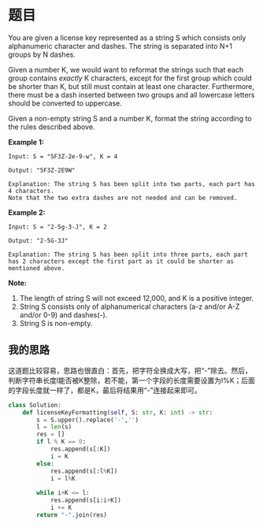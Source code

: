 # 题目

You are given a license key represented as a string S which consists only alphanumeric character and dashes. The string is separated into N+1 groups by N dashes.

Given a number K, we would want to reformat the strings such that each group contains *exactly* K characters, except for the first group which could be shorter than K, but still must contain at least one character. Furthermore, there must be a dash inserted between two groups and all lowercase letters should be converted to uppercase.

Given a non-empty string S and a number K, format the string according to the rules described above.

**Example 1:**

```
Input: S = "5F3Z-2e-9-w", K = 4

Output: "5F3Z-2E9W"

Explanation: The string S has been split into two parts, each part has 4 characters.
Note that the two extra dashes are not needed and can be removed.
```



**Example 2:**

```
Input: S = "2-5g-3-J", K = 2

Output: "2-5G-3J"

Explanation: The string S has been split into three parts, each part has 2 characters except the first part as it could be shorter as mentioned above.
```



**Note:**

1. The length of string S will not exceed 12,000, and K is a positive integer.
2. String S consists only of alphanumerical characters (a-z and/or A-Z and/or 0-9) and dashes(-).
3. String S is non-empty.

## 我的思路

这道题比较容易，思路也很直白：首先，把字符全换成大写，把“-”除去。然后，判断字符串长度l能否被K整除，若不能，第一个字段的长度需要设置为l%K；后面的字段长度就一样了，都是K，最后将结果用“-”连接起来即可。

```python
class Solution:
    def licenseKeyFormatting(self, S: str, K: int) -> str:
        s = S.upper().replace('-','')
        l = len(s)
        res = []
        if l % K == 0:
            res.append(s[:K])
            i = K
        else:
            res.append(s[:l%K])
            i = l%K
            
        while i+K <= l:
            res.append(s[i:i+K])
            i += K
        return "-".join(res)
```

